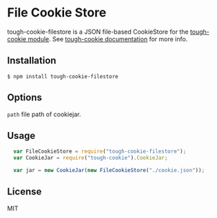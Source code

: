 # File Cookie Store

tough-cookie-filestore is a JSON file-based CookieStore for the [tough-cookie module](http://npmjs.com/package/tough-cookie). See 
[tough-cookie documentation](https://github.com/goinstant/tough-cookie#constructionstore--new-memorycookiestore-rejectpublicsuffixes) for more info.


## Installation

    $ npm install tough-cookie-filestore

## Options

  `path` file path of cookiejar.

## Usage
```js
  var FileCookieStore = require("tough-cookie-filestore");
  var CookieJar = require("tough-cookie").CookieJar;

  var jar = new CookieJar(new FileCookieStore("./cookie.json"));
```
## License

 MIT
